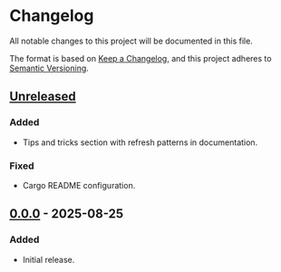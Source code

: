# Changelog

All notable changes to this project will be documented in this file.

The format is based on [Keep a Changelog](https://keepachangelog.com/en/1.0.0/),
and this project adheres to [Semantic Versioning](https://semver.org/spec/v2.0.0.html).

## [Unreleased]

### Added

- Tips and tricks section with refresh patterns in documentation.

### Fixed

- Cargo README configuration.

## [0.0.0] - 2025-08-25

### Added

- Initial release.

[Unreleased]: https://github.com/ventaquil/fcache/compare/v0.0.0...HEAD
[0.0.0]: https://github.com/ventaquil/fcache/releases/tag/v0.0.0
